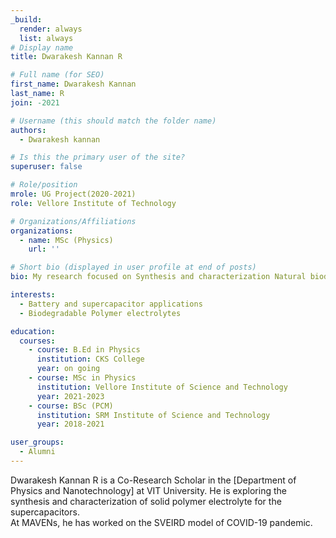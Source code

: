 ```yaml
---
_build:
  render: always
  list: always
# Display name
title: Dwarakesh Kannan R

# Full name (for SEO)
first_name: Dwarakesh Kannan
last_name: R
join: -2021

# Username (this should match the folder name)
authors:
  - Dwarakesh kannan

# Is this the primary user of the site?
superuser: false

# Role/position
mrole: UG Project(2020-2021)
role: Vellore Institute of Technology

# Organizations/Affiliations
organizations:
  - name: MSc (Physics)
    url: ''

# Short bio (displayed in user profile at end of posts)
bio: My research focused on Synthesis and characterization Natural biodegradable polymer electrolyte

interests:
  - Battery and supercapacitor applications
  - Biodegradable Polymer electrolytes

education:
  courses:
    - course: B.Ed in Physics
      institution: CKS College
      year: on going
    - course: MSc in Physics
      institution: Vellore Institute of Science and Technology
      year: 2021-2023
    - course: BSc (PCM)
      institution: SRM Institute of Science and Technology
      year: 2018-2021

user_groups:
  - Alumni
---
```

Dwarakesh Kannan R is a Co-Research Scholar in the [Department of Physics and Nanotechnology] at
VIT University. He is exploring the synthesis and characterization of solid polymer electrolyte
for the supercapacitors.
<br>
At MAVENs, he has worked on the SVEIRD model of COVID-19 pandemic.
